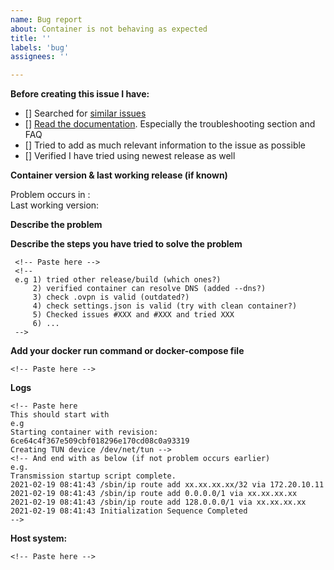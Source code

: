 ```yaml
---
name: Bug report
about: Container is not behaving as expected
title: ''
labels: 'bug'
assignees: ''

---
```


<!-- 
NB: PLEASE READ

We expect you to look through the links provided in the checklist below
and investigate your issue before you submit a new one.
Please elaborate on what you tried before opening this issue.

If you do not follow the template and show that you have done this, your issue will be closed.
-->
**Before creating this issue I have:**
<!-- Put an X (capital X,no space) in the boxes to tick them, like this [X] -->
- [] Searched for [similar issues](https://github.com/haugene/docker-transmission-openvpn/issues)
- [] [Read the documentation](https://haugene.github.io/docker-transmission-openvpn/). Especially the troubleshooting section and FAQ
- [] Tried to add as much relevant information to the issue as possible
- [] Verified I have tried using newest release as well


**Container version & last working release (if known)**
<!-- Please post the version you are using -->
Problem occurs in : <!-- Release tag and/or build number -->
<br>
Last working version: <!-- Release tag and/or build number -->

**Describe the problem**
<!-- A clear and concise description of what the bug is. -->
<!-- Check your logs and compare it with the FAQ section of the documentation -->

**Describe the steps you have tried to solve the problem**
<!-- A list of steps -->
<!--   -->
```
 <!-- Paste here -->
 <!-- 
 e.g 1) tried other release/build (which ones?)
     2) verified container can resolve DNS (added --dns?)
     3) check .ovpn is valid (outdated?)
     4) check settings.json is valid (try with clean container?)
     5) Checked issues #XXX and #XXX and tried XXX
     6) ...
 -->
 ```

**Add your docker run command or docker-compose file**
<!-- To understand how your container is running, provide the docker run command or the docker-compose.yml file you used to start it. If you're using a GUI to set up the container then provide screenshots or a list of options and settings. -->
 <!-- (please paste into the code block) -->
 ```
 <!-- Paste here -->
 ```

**Logs**
<!-- Provide all logs from the container. By default the should not be any sensitive information there, but if there is then mask it with *** or something similar.
You can get the logs by running "docker logs <container-name>".
Make sure you include all the log-->
<!-- (please paste into the code block) -->
 ```
 <!-- Paste here 
 This should start with
 e.g 
 Starting container with revision: 6ce64c4f367e509cbf018296e170cd08c0a93319
 Creating TUN device /dev/net/tun -->
 <!-- And end with as below (if not problem occurs earlier)
 e.g.
 Transmission startup script complete.
2021-02-19 08:41:43 /sbin/ip route add xx.xx.xx.xx/32 via 172.20.10.11
2021-02-19 08:41:43 /sbin/ip route add 0.0.0.0/1 via xx.xx.xx.xx
2021-02-19 08:41:43 /sbin/ip route add 128.0.0.0/1 via xx.xx.xx.xx
2021-02-19 08:41:43 Initialization Sequence Completed
 -->
 ```

**Host system:**
<!-- Are you running on Ubuntu, a NAS, Raspberry Pi, Mac OS or something else?
Which version of Docker are you using? -->
<!-- (please paste into the code block) -->
 ```
 <!-- Paste here -->
 ```
